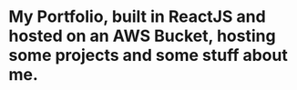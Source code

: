 # My Portfolio, built in ReactJS and hosted on an AWS Bucket, hosting some projects and some stuff about me.
